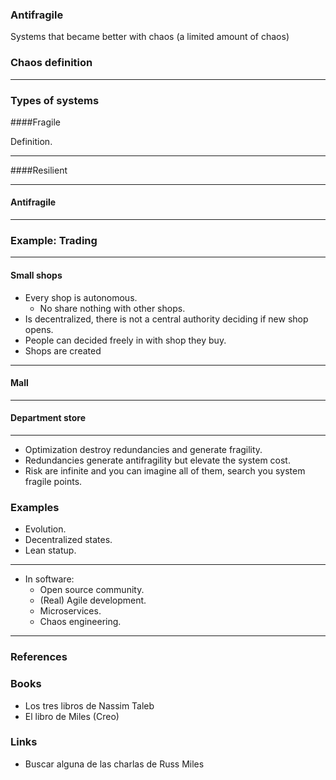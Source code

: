 ### Antifragile

Systems that became better with chaos (a limited amount of chaos)

### Chaos definition


---  

### Types of systems
  
####Fragile

Definition.

---

####Resilient

---

#### Antifragile


---

### Example: Trading

---

#### Small shops

* Every shop is autonomous.
  * No share nothing with other shops.
* Is decentralized, there is not a central authority deciding if new shop opens.
* People can decided freely in with shop they buy.
* Shops are created

---

#### Mall

---

#### Department store


---

* Optimization destroy redundancies and generate fragility.
* Redundancies generate antifragility but elevate the system cost.
* Risk are infinite and you can imagine all of them, search you system fragile points.

### Examples

* Evolution.
* Decentralized states.
* Lean statup.

---

* In software:
  * Open source community.
  * (Real) Agile development.
  * Microservices.
  * Chaos engineering.

---

### References

### Books

* Los tres libros de Nassim Taleb
* El libro de Miles (Creo)

### Links

* Buscar alguna de las charlas de Russ Miles